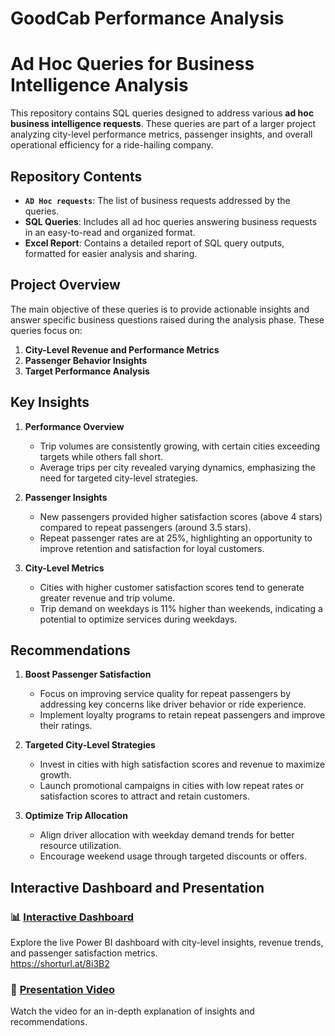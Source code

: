 # GoodCab Performance Analysis

# Ad Hoc Queries for Business Intelligence Analysis

This repository contains SQL queries designed to address various **ad hoc business intelligence requests**. These queries are part of a larger project analyzing city-level performance metrics, passenger insights, and overall operational efficiency for a ride-hailing company.  

## Repository Contents  

- **`AD Hoc requests`**: The list of business requests addressed by the queries.  
- **SQL Queries**: Includes all ad hoc queries answering business requests in an easy-to-read and organized format.
- **Excel Report**: Contains a detailed report of SQL query outputs, formatted for easier analysis and sharing.


## Project Overview  

The main objective of these queries is to provide actionable insights and answer specific business questions raised during the analysis phase. These queries focus on:  
1. **City-Level Revenue and Performance Metrics**  
2. **Passenger Behavior Insights**  
3. **Target Performance Analysis**  

## Key Insights  

1. **Performance Overview**  
   - Trip volumes are consistently growing, with certain cities exceeding targets while others fall short.  
   - Average trips per city revealed varying dynamics, emphasizing the need for targeted city-level strategies.  

2. **Passenger Insights**  
   - New passengers provided higher satisfaction scores (above 4 stars) compared to repeat passengers (around 3.5 stars).  
   - Repeat passenger rates are at 25%, highlighting an opportunity to improve retention and satisfaction for loyal customers.  

3. **City-Level Metrics**  
   - Cities with higher customer satisfaction scores tend to generate greater revenue and trip volume.  
   - Trip demand on weekdays is 11% higher than weekends, indicating a potential to optimize services during weekdays.  

## Recommendations  

1. **Boost Passenger Satisfaction**  
   - Focus on improving service quality for repeat passengers by addressing key concerns like driver behavior or ride experience.  
   - Implement loyalty programs to retain repeat passengers and improve their ratings.  

2. **Targeted City-Level Strategies**  
   - Invest in cities with high satisfaction scores and revenue to maximize growth.  
   - Launch promotional campaigns in cities with low repeat rates or satisfaction scores to attract and retain customers.  

3. **Optimize Trip Allocation**  
   - Align driver allocation with weekday demand trends for better resource utilization.  
   - Encourage weekend usage through targeted discounts or offers.  

## Interactive Dashboard and Presentation  

### 📊 [Interactive Dashboard](#)  
Explore the live Power BI dashboard with city-level insights, revenue trends, and passenger satisfaction metrics.  
https://shorturl.at/8i3B2

### 🎥 [Presentation Video](#)  
Watch the video for an in-depth explanation of insights and recommendations.  

